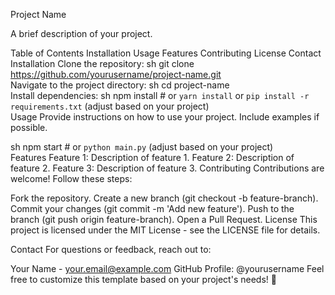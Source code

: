 Project Name

A brief description of your project.

Table of Contents
Installation
Usage
Features
Contributing
License
Contact
Installation
Clone the repository:
sh
git clone https://github.com/yourusername/project-name.git  
Navigate to the project directory:
sh
cd project-name  
Install dependencies:
sh
npm install  # or `yarn install` or `pip install -r requirements.txt` (adjust based on your project)  
Usage
Provide instructions on how to use your project. Include examples if possible.

sh
npm start  # or `python main.py` (adjust based on your project)  
Features
Feature 1: Description of feature 1.
Feature 2: Description of feature 2.
Feature 3: Description of feature 3.
Contributing
Contributions are welcome! Follow these steps:

Fork the repository.
Create a new branch (git checkout -b feature-branch).
Commit your changes (git commit -m 'Add new feature').
Push to the branch (git push origin feature-branch).
Open a Pull Request.
License
This project is licensed under the MIT License - see the LICENSE file for details.

Contact
For questions or feedback, reach out to:

Your Name - your.email@example.com
GitHub Profile: @yourusername
Feel free to customize this template based on your project's needs! 🚀
